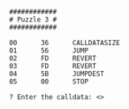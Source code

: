         ############
        # Puzzle 3 #
        ############

        00      36      CALLDATASIZE
        01      56      JUMP
        02      FD      REVERT
        03      FD      REVERT
        04      5B      JUMPDEST
        05      00      STOP

        ? Enter the calldata: <>